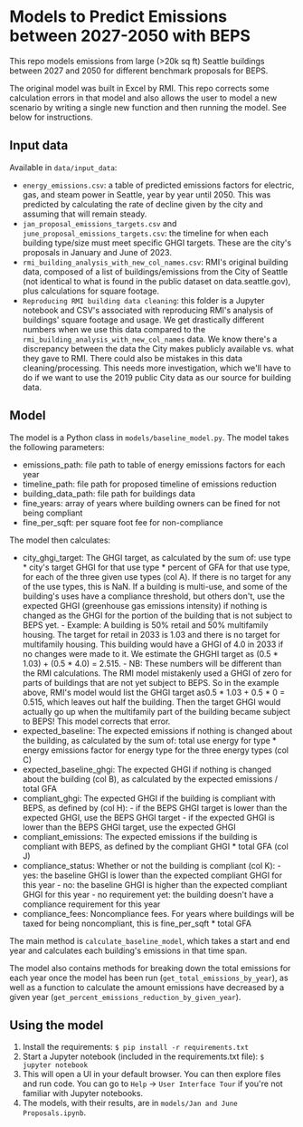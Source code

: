 # Models to Predict Emissions between 2027-2050 with BEPS

This repo models emissions from large (>20k sq ft) Seattle buildings between 2027 and 2050 for different benchmark proposals for BEPS.

The original model was built in Excel by RMI. This repo corrects some calculation errors in that model and also allows the user to model a new scenario by writing a single new function and then running the model. See below for instructions.

## Input data

Available in `data/input_data`:

- `energy_emissions.csv`: a table of predicted emissions factors for electric, gas, and steam power in Seattle, year by year until 2050. This was predicted by calculating the rate of decline given by the city and assuming that will remain steady.
- `jan_proposal_emissions_targets.csv` and `june_proposal_emissions_targets.csv`: the timeline for when each building type/size must meet specific GHGI targets. These are the city's proposals in January and June of 2023.
- `rmi_building_analysis_with_new_col_names.csv`: RMI's original building data, composed of a list of buildings/emissions from the City of Seattle (not identical to what is found in the public dataset on data.seattle.gov), plus calculations for square footage.
- `Reproducing RMI building data cleaning`: this folder is a Jupyter notebook and CSV's associated with reproducing RMI's analysis of buildings' square footage and usage. We get drastically different numbers when we use this data compared to the `rmi_building_analysis_with_new_col_names` data. We know there's a discrepancy between the data the City makes publicly available vs. what they gave to RMI. There could also be mistakes in this data cleaning/processing. This needs more investigation, which we'll have to do if we want to use the 2019 public City data as our source for building data.

## Model

The model is a Python class in `models/baseline_model.py`. The model takes the following parameters:

- emissions_path: file path to table of energy emissions factors for each year
- timeline_path: file path for proposed timeline of emissions reduction
- building_data_path: file path for buildings data
- fine_years: array of years where building owners can be fined for not being compliant
- fine_per_sqft: per square foot fee for non-compliance

The model then calculates:


- city_ghgi_target: The GHGI target, as calculated by the sum of: use type * city's target GHGI for that use type * percent of GFA for that use type, for each of the three given use types (col A). If there is no target for any of the use types, this is NaN. If a building is multi-use, and some of the building's uses have a compliance threshold, but others don't, use the expected GHGI (greenhouse gas emissions intensity) if nothing is changed as the GHGI for the portion of the building that is not subject to BEPS yet.
       - Example: A building is 50% retail and 50% multifamily housing. The target for retail in 2033 is 1.03 and there is no target for multifamily housing. This building would have a GHGI of 4.0 in 2033 if no changes were made to it. We estimate the GHGHI target as (0.5 * 1.03) + (0.5 * 4.0) = 2.515.
       - NB: These numbers will be different than the RMI calculations. The RMI model mistakenly used a GHGI of zero for parts of buildings that are not yet subject to BEPS. So in the example above, RMI's model would list the GHGI target as0.5 * 1.03 + 0.5 * 0 = 0.515, which leaves out half the building. Then the target GHGI would actually go up when the multifamily part of the building became subject to BEPS! This model corrects that error.
- expected_baseline: The expected emissions if nothing is changed about the building, as calculated by the sum of: total use energy for type * energy emissions factor for energy type for the three energy types (col C)
- expected_baseline_ghgi: The expected GHGI if nothing is changed about the building (col B), as calculated by the expected emissions / total GFA
- compliant_ghgi: The expected GHGI if the building is compliant with BEPS, as defined by (col H):
       - if the BEPS GHGI target is lower than the expected GHGI, use the BEPS GHGI target
       - if the expected GHGI is lower than the BEPS GHGI target, use the expected GHGI
- compliant_emissions: The expected emissions if the building is compliant with BEPS, as defined by the compliant GHGI * total GFA (col J)
- compliance_status: Whether or not the building is compliant (col K):
       - yes: the baseline GHGI is lower than the expected compliant GHGI for this year
       - no: the baseline GHGI is higher than the expected compliant GHGI for this year
       - no requirement yet: the building doesn't have a compliance requirement for this year
- compliance_fees: Noncompliance fees. For years where buildings will be taxed for being noncompliant, this is fine_per_sqft * total GFA

The main method is `calculate_baseline_model`, which takes a start and end year and calculates each building's emissions in that time span.

The model also contains methods for breaking down the total emissions for each year once the model has been run (`get_total_emissions_by_year`), as well as a function to calculate the amount emissions have decreased by a given year (`get_percent_emissions_reduction_by_given_year`). 

## Using the model

1. Install the requirements: `$ pip install -r requirements.txt`
2. Start a Jupyter notebook (included in the requirements.txt file): `$ jupyter notebook`
3. This will open a UI in your default browser. You can then explore files and run code. You can go to `Help` -> `User Interface Tour` if you're not familiar with Jupyter notebooks.
4. The models, with their results, are in `models/Jan and June Proposals.ipynb`. 
